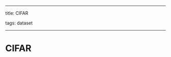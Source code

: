 
---

title: CIFAR

tags: dataset 

---

# CIFAR














































































